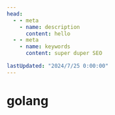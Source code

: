 ```yaml
---
head:
  - - meta
    - name: description
      content: hello
  - - meta
    - name: keywords
      content: super duper SEO

lastUpdated: "2024/7/25 0:00:00"
---
```



# golang